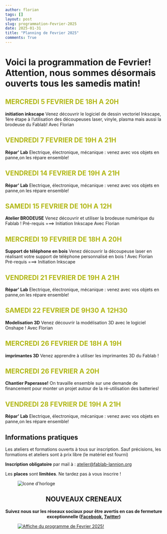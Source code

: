 ```yaml
---
author: florian
tags: []
layout: post
slug: programmation-Fevrier-2025
date: 2025-01-31
title: "Planning de Fevrier 2025"
comments: True
---
```

Voici la programmation de Fevrier! 
Attention, nous sommes désormais ouverts tous les samedis matin!
========

<span style="color: #B1B714">MERCREDI 5 FEVRIER DE 18H A 20H</span> 
--------
**initiation inkscape**
Venez découvrir le logiciel de dessin vectoriel Inkscape, 
1ère étape à l’utilisation des découpeuses laser, vinyle, plasma mais aussi la brodeuse du Fablab! Avec Florian

<span style="color: #B1B714">VENDREDI 7 FEVRIER DE 19H A 21H</span> 
--------
**Répar' Lab**
Electrique, électronique, mécanique :
venez avec vos objets en panne,on les répare ensemble!

<span style="color: #B1B714">VENDREDI 14 FEVRIER DE 19H A 21H</span> 
--------
**Répar' Lab**
Electrique, électronique, mécanique :
venez avec vos objets en panne,on les répare ensemble!

<span style="color: #B1B714">SAMEDI 15 FEVRIER DE 10H A 12H</span> 
--------
**Atelier BRODEUSE**
Venez découvrir et utiliser la brodeuse numérique du Fablab !
Pré-requis ===> Initiation Inkscape
Avec Florian

<span style="color: #B1B714">MERCREDI 19 FEVRIER DE 18H A 20H</span> 
--------
**Support de téléphone en bois**
Venez découvrir la découpeuse laser en réalisant 
votre support de téléphone personnalisé en bois ! Avec Florian
Pré-requis ===> Initiation Inkscape

<span style="color: #B1B714">VENDREDI 21 FEVRIER DE 19H A 21H</span> 
--------
**Répar' Lab**
Electrique, électronique, mécanique :
venez avec vos objets en panne,on les répare ensemble!

<span style="color: #B1B714">SAMEDI 22 FEVRIER DE 9H30 A 12H30</span>
--------
**Modelisation 3D**
Venez découvrir la modélisation 3D avec le logiciel Onshape !
Avec Florian


<span style="color: #B1B714">MERCREDI 26 FEVRIER DE 18H A 19H</span>
--------
**imprimantes 3D**
Venez apprendre à utiliser les imprimantes 3D
 du Fablab !

 <span style="color: #B1B714">MERCREDI 26 FEVRIER A 20H</span>
--------
**Chantier Paperasse!**
On travaille ensemble sur une demande de financement pour monter 
un projet autour de la ré-utilisation des batteries!
 
<span style="color: #B1B714">VENDREDI 28 FEVRIER DE 19H A 21H</span> 
--------
**Répar' Lab**
Electrique, électronique, mécanique :
venez avec vos objets en panne,on les répare ensemble!

Informations pratiques
--------
Les ateliers et formations ouverts à tous sur inscription. Sauf précisions, les formations et ateliers sont à prix libre (le matériel est fourni)

**Inscription obligatoire** par mail à : 
atelier@fablab-lannion.org

Les **places** sont **limitées**. Ne tardez pas à vous inscrire !


<figure>
<img src="{{ site.static_url }}/icone-horloge.png" alt="Icone d'horloge" />
</figure> 
<div align="center">
<h2>NOUVEAUX CRENEAUX</h2>

<p><b>Suivez nous sur les réseaux sociaux pour être avertis en cas de fermeture exceptionnelle (<a href="https://www.facebook.com/fablablannion">Facebook</a>, <a href="https://twitter.com/notifications">Twitter</a>)</b></p>
</div>

<figure>
	<a href="{{ site.static_url }}/fevrier.png"><img src="{{ site.static_url }}/fevrier.png" alt="Affiche du programme de Fevrier 2025!"></a>
</figure>
